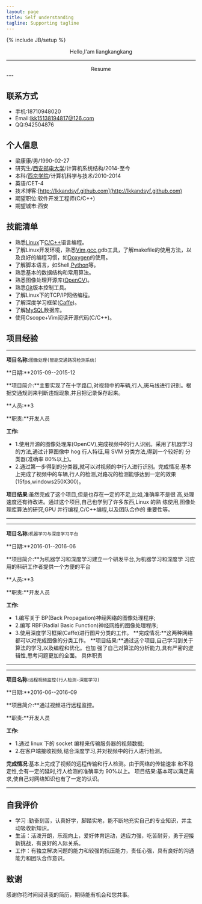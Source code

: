 ```yaml
---
layout: page
title: Self understanding
tagline: Supporting tagline
---
```

{% include JB/setup %}

<center> Hello,I'am liangkangkang </center>

---
<center> Resume</center>
---

## 联系方式
 - 手机:18710948020
 - Email:lkk15138194817@126.com
 - QQ:942504876

## 个人信息
 - 梁康康/男/1990-02-27
 - 研究生/[西安邮电大学](http://gr.xupt.edu.cn/)/计算机系统结构/2014-至今
 - 本科/[西京学院](http://www.xijing.com.cn/)/计算机科学与技术/2010-2014
 - 英语/CET-4
 - 技术博客:[http://lkkandsyf.github.com](http://lkkandsyf.github.com)
 - 期望职位:软件开发工程师(C/C++)
 - 期望城市:西安

## 技能清单
 + 熟悉[Linux](https://www.linux.com/)下[C/C++](http://www.cplusplus.com/)语言编程。
 + 了解Linux开发环境，熟悉[Vim](http://www.vim.org/),[gcc](https://gcc.gnu.org/),gdb工具，了解makefile的使用方法，以及良好的编程习惯，如[Doxygen](http://www.doxygen.nl/)的使用。
 + 了解脚本语言，如Shell,[Python](https://www.python.org/)等。
 + 熟悉基本的数据结构和常用算法。
 + 熟悉图像处理开源库([OpenCV](opencv.org))。
 + 熟悉[Git](https://git-scm.com/)版本控制工具。
 + 了解Linux下的TCP/IP网络编程。
 + 了解深度学习框架([Caffe](http://caffe.berkeleyvision.org/))。
 + 了解[MySQL](https://www.mysql.com/)数据库。
 + 使用Cscope+Vim阅读开源代码(C/C++)。

## 项目经验

---
**项目名称:**`图像处理(智能交通路况检测系统)`

**日期:**2015-09--2015-12

**项目简介:**主要实现了在十字路口,对视频中的车辆,行人,斑马线进行识别。根据交通规则来判断违规现象,并且把记录保存起来。

**人员:**3

**职责:**开发人员

**工作:**
 + 1.使用开源的图像处理库(OpenCV),完成视频中的行人识别。采用了机器学习的方法,通过计算图像中 hog 行人特征,用 SVM 分类方法,得到一个较好的
分类器(准确率 80%以上)。
 +  2.通过第一步得到的分类器,就可以对视频的中行人进行识别。完成情况:基本上完成了视频中的车辆,行人的检测,对路况的检测能够达到一定的效果(15fps,windows250X300)。

**项目结果**:虽然完成了这个项目,但是也存在一定的不足,比如,准确率不是很
高,处理速度还有待改进。通过这个项目,自己也学到了许多东西,Linux 的熟
练使用,图像处理库算法的研究,GPU 并行编程,C/C++编程,以及团队合作的
重要性等。

---

---
**项目名称:**`机器学习与深度学习平台`

**日期:**2016-01--2016-06

**项目简介:**为机器学习和深度学习建立一个研发平台,为机器学习和深度学
习应用的科研工作者提供一个方便的平台

**人员:**3

**职责:**开发人员

**工作:**
 + 1.编写关于 BP(Back Propagation)神经网络的图像处理程序;
 + 2.编写 RBF(Radial Basic Function)神经网络的图像处理程序;
 + 3.使用深度学习框架(Caffe)进行图片分类的工作。
**完成情况:**这两种网络都可以对完成图像的分类工作。
**项目结果:**通过这个项目,自己学习到关于算法的学习,以及编程和优化。也加
强了自己对算法的分析能力,具有严密的逻辑性,思考问题更加的全面。
具体职责

---


---
**项目名称:**`远程视频监控(行人检测-深度学习)`

**日期:**2016-06--2016-09

**项目简介:**通过视频进行远程监控。

**职责:**开发人员

**工作:**
 + 1.通过 linux 下的 socket 编程来传输服务器的视频数据;
 + 2.在客户端接收视频,结合深度学习,并对视频中的行人进行检测。

**完成情况**:基本上完成了视频的远程传输和行人检测。由于网络的传输速率
和不稳定性,会有一定的延时,行人检测的准确率为 90%以上。
项目结果:基本可以满足需求,使自己对网络知识也有了一定的认识。

---


## 自我评价

- 学习 :勤奋刻苦，认真好学，脚踏实地，能不断地充实自己的专业知识，并主动吸收新知识。
- 生活：活泼开朗，乐观向上，爱好体育运动，适应力强，吃苦耐劳，勇于迎接新挑战，有良好的人际关系。
- 工作：有独立解决问题的能力和较强的抗压能力，责任心强，具有良好的沟通能力和团队合作意识。

## 致谢
感谢你花时间阅读我的简历，期待能有机会和您共事。
